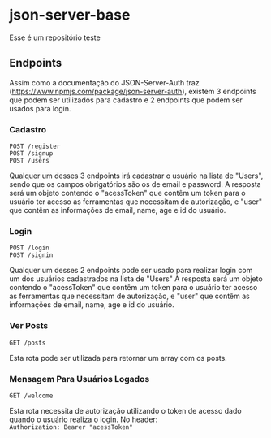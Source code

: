 # json-server-base

Esse é um repositório teste

## Endpoints

Assim como a documentação do JSON-Server-Auth traz (https://www.npmjs.com/package/json-server-auth), existem 3 endpoints que podem ser utilizados para cadastro e 2 endpoints que podem ser usados para login.

### Cadastro

```POST /register``` <br/>
```POST /signup``` <br/>
```POST /users```

Qualquer um desses 3 endpoints irá cadastrar o usuário na lista de "Users", sendo que os campos obrigatórios são os de email e password.
A resposta será um objeto contendo o "acessToken" que contêm um token para o usuário ter acesso as ferramentas que necessitam de autorização, e "user" que contêm as informações de email, name, age e id do usuário.

### Login

```POST /login``` <br/>
```POST /signin```

Qualquer um desses 2 endpoints pode ser usado para realizar login com um dos usuários cadastrados na lista de "Users"
A resposta será um objeto contendo o "acessToken" que contêm um token para o usuário ter acesso as ferramentas que necessitam de autorização, e "user" que contêm as informações de email, name, age e id do usuário.

### Ver Posts

```GET /posts```

Esta rota pode ser utilizada para retornar um array com os posts.

### Mensagem Para Usuários Logados

```GET /welcome```

Esta rota necessita de autorização utilizando o token de acesso dado quando o usuário realiza o login. No header: <br>
```Authorization: Bearer "acessToken"```
